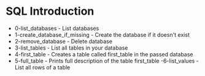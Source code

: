 # SQL Introduction
- 0-list_databases - List databases
- 1-create_database_if_missing - Create the database if it doesn't exist
- 2-remove_database - Delete database
- 3-list_tables - List all tables in your database
- 4-first_table - Creates a table called first_table in the passed database
- 5-full_table - Prints full description of the table first_table
-6-list_values - List all rows of a table
